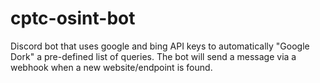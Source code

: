 # cptc-osint-bot
Discord bot that uses google and bing API keys to automatically "Google Dork" a pre-defined list of queries. The bot will send a message via a webhook when a new website/endpoint is found.
